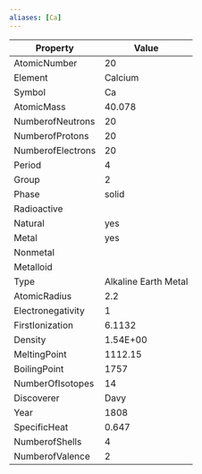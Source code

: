 ```yaml
---
aliases: [Ca]
---
```


| Property          | Value                |
| ----------------- | -------------------- |
| AtomicNumber      | 20                   |
| Element           | Calcium              |
| Symbol            | Ca                   |
| AtomicMass        | 40.078               |
| NumberofNeutrons  | 20                   |
| NumberofProtons   | 20                   |
| NumberofElectrons | 20                   |
| Period            | 4                    |
| Group             | 2                    |
| Phase             | solid                |
| Radioactive       |                      |
| Natural           | yes                  |
| Metal             | yes                  |
| Nonmetal          |                      |
| Metalloid         |                      |
| Type              | Alkaline Earth Metal |
| AtomicRadius      | 2.2                  |
| Electronegativity | 1                    |
| FirstIonization   | 6.1132               |
| Density           | 1.54E+00             |
| MeltingPoint      | 1112.15              |
| BoilingPoint      | 1757                 |
| NumberOfIsotopes  | 14                   |
| Discoverer        | Davy                 |
| Year              | 1808                 |
| SpecificHeat      | 0.647                |
| NumberofShells    | 4                    |
| NumberofValence   | 2                    |
